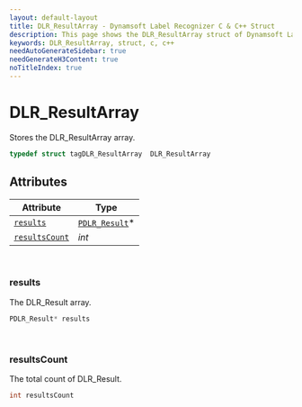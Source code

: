 ```yaml
---
layout: default-layout
title: DLR_ResultArray - Dynamsoft Label Recognizer C & C++ Struct
description: This page shows the DLR_ResultArray struct of Dynamsoft Label Recognizer for C & C++ Language.
keywords: DLR_ResultArray, struct, c, c++
needAutoGenerateSidebar: true
needGenerateH3Content: true
noTitleIndex: true
---
```


# DLR_ResultArray
Stores the DLR_ResultArray array.  


```cpp
typedef struct tagDLR_ResultArray  DLR_ResultArray
```  
  

## Attributes
  
| Attribute | Type |
|---------- | ---- |
| [`results`](#results) | [`PDLR_Result`](dlr-result.md)\* |
| [`resultsCount`](#resultscount) | *int* |



&nbsp;

### results
The DLR_Result array.
```cpp
PDLR_Result* results
```

&nbsp;

### resultsCount
The total count of DLR_Result.
```cpp
int resultsCount
```
